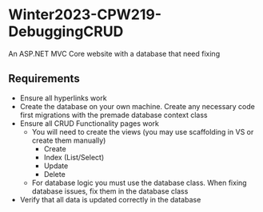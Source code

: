 # Winter2023-CPW219-DebuggingCRUD
An ASP.NET MVC Core website with a database that need fixing

## Requirements
- Ensure all hyperlinks work
- Create the database on your own machine. Create any necessary code first migrations with the premade database context class
- Ensure all CRUD Functionality pages work
    - You will need to create the views (you may use scaffolding in VS or create them manually)
        - Create
        - Index (List/Select)
        - Update
        - Delete
    - For database logic you must use the database class. When fixing database issues, fix them in the database class
- Verify that all data is updated correctly in the database
